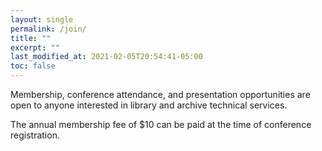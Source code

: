 ```yaml
---
layout: single
permalink: /join/
title: ""
excerpt: ""
last_modified_at: 2021-02-05T20:54:41-05:00
toc: false
---
```


Membership, conference attendance, and presentation opportunities are open to anyone interested in library and archive technical services.

The annual membership fee of $10 can be paid at the time of conference registration.
